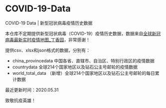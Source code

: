 # COVID-19-Data
COVID-19 Data | 新型冠状病毒疫情历史数据

本仓库不定期提供新型冠状病毒（COVID-19）疫情历史数据，数据来自[全球新冠病毒最新实时疫情地图_丁香园](https://ncov.dxy.cn/ncovh5/view/pneumonia "全球新冠病毒最新实时疫情地图_丁香园")，非常感谢！

提供csv、xlsx和json格式的数据，分别有：

- china_provincedata 中国各省、直辖市、自治区、特别行政区的疫情数据
- countrydata 全球214个国家地区以及钻石公主号邮轮的疫情数据
- world_total_data （新增）全球214个国家地区以及钻石公主号邮轮的每日累计数据

最近更新时间：2020.05.31

致敬抗疫英雄！
